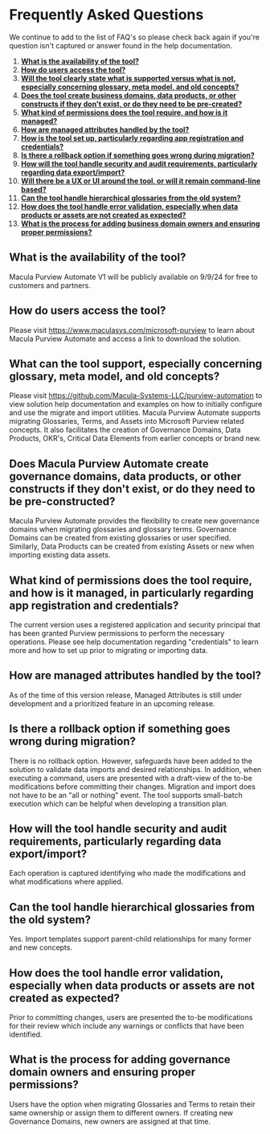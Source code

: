 # Frequently Asked Questions

We continue to add to the list of FAQ's so please check back again if you're question isn't captured or answer found in the help documentation. 

1. [**What is the availability of the tool?**](#what-is-the-availability-of-the-tool?)
2. [**How do users access the tool?**](#how-do-users-access-the-tool?)
3. [**Will the tool clearly state what is supported versus what is not, especially concerning glossary, meta model, and old concepts?**](#will-the-tool-clearly-state-what-is-supported-versus-what-is-not,-especially-concerning-glossary,-meta-model,-and-old-concepts?)
4.  [**Does the tool create business domains, data products, or other constructs if they don't exist, or do they need to be pre-created?**](#does-the-tool-create-business-domains,-data-products,-or-other-constructs-if-they-don't-exist,-or-do-they-need-to-be-pre-created?)
5.  [**What kind of permissions does the tool require, and how is it managed?**](#what-kind-of-permissions-does-the-tool-require,-and-how-is-it-managed?)
6.  [**How are managed attributes handled by the tool?**](#how-are-managed-attributes-handled-by-the-tool?)
7.  [**How is the tool set up, particularly regarding app registration and credentials?**](#how-is-the-tool-set-up,-particularly-regarding-app-registration-and-credentials?)
8.  [**Is there a rollback option if something goes wrong during migration?**](#is-there-a-rollback-option-if-something-goes-wrong-during-migration?)
9.  [**How will the tool handle security and audit requirements, particularly regarding data export/import?**](#how-will-the-tool-handle-security-and-audit-requirements,-particularly-regarding-data-export/import?)
10.  [**Will there be a UX or UI around the tool, or will it remain command-line based?**](#will-there-be-a-ux-or-ui-around-the-tool,-or-will-it-remain-command-line-based?)
11.  [**Can the tool handle hierarchical glossaries from the old system?**](#can-the-tool-handle-hierarchical-glossaries-from-the-old-system?)
12.  [**How does the tool handle error validation, especially when data products or assets are not created as expected?**](#how-does-the-tool-handle-error-validation,-especially-when-data-products-or-assets-are-not-created-as-expected?)
13.  [**What is the process for adding business domain owners and ensuring proper permissions?**](#what-is-the-process-for-adding-business-domain-owners-and-ensuring-proper-permissions?)



## What is the availability of the tool? 

Macula Purview Automate V1 will be publicly available on 9/9/24 for free to customers and partners.  

## How do users access the tool?

Please visit https://www.maculasys.com/microsoft-purview to learn about Macula Purview Automate and access a link to download the solution.

## What can the tool support, especially concerning glossary, meta model, and old concepts?

Please visit https://github.com/Macula-Systems-LLC/purview-automation to view solution help documentation and examples on how to initially configure and use the migrate and import utilities.  Macula Purview Automate supports migrating Glossaries, Terms, and Assets into Microsoft Purview related concepts.  It also facilitates the creation of Governance Domains, Data Products, OKR's, Critical Data Elements from earlier concepts or brand new.  

## Does Macula Purview Automate create governance domains, data products, or other constructs if they don't exist, or do they need to be pre-constructed?

Macula Purview Automate provides the flexibility to create new governance domains when migrating glossaries and glossary terms.  Governance Domains can be created from existing glossaries or user specified.  Similarly, Data Products can be created from existing Assets or new when importing existing data assets.

## What kind of permissions does the tool require, and how is it managed, in particularly regarding app registration and credentials?

The current version uses a registered application and security principal that has been granted Purview permissions to perform the necessary operations. Please see help documentation regarding "credentials" to learn more and how to set up prior to migrating or importing data.

## How are managed attributes handled by the tool?

As of the time of this version release, Managed Attributes is still under development and a prioritized feature in an upcoming release.

## Is there a rollback option if something goes wrong during migration?

There is no rollback option.  However, safeguards have been added to the solution to validate data imports and desired relationships.  In addition, when executing a command, users are presented with a draft-view of the to-be modifications before committing their changes.  Migration and import does not have to be an "all or nothing" event.  The tool supports small-batch execution which can be helpful when developing a transition plan.

## How will the tool handle security and audit requirements, particularly regarding data export/import?

Each operation is captured identifying who made the modifications and what modifications where applied.

## Can the tool handle hierarchical glossaries from the old system?

Yes.  Import templates support parent-child relationships for many former and new concepts.

## How does the tool handle error validation, especially when data products or assets are not created as expected?

Prior to committing changes, users are presented the to-be modifications for their review which include any warnings or conflicts that have been identified.

## What is the process for adding governance domain owners and ensuring proper permissions?

Users have the option when migrating Glossaries and Terms to retain their same ownership or assign them to different owners.  If creating new Governance Domains, new owners are assigned at that time.


